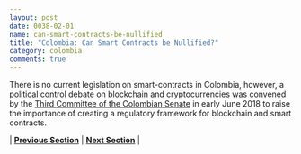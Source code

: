```yaml
---
layout: post
date: 0038-02-01
name: can-smart-contracts-be-nullified
title: "Colombia: Can Smart Contracts be Nullified?"
category: colombia
comments: true
---
```


There is no current legislation on smart-contracts in Colombia, however, a political control debate on blockchain and cryptocurrencies was convened by the [Third Committee of the Colombian Senate](https://www.criptonoticias.com/adopcion/senado-colombia-debate-modernizacion-economica-administrativa-mediante-blockchain/) in early June 2018 to raise the importance of creating a regulatory framework for blockchain and smart contracts.

| **[Previous Section](https://neo-project.github.io/global-blockchain-compliance-hub//colombia/colombia-dispute-resolution.html)** | **[Next Section]( https://neo-project.github.io/global-blockchain-compliance-hub//colombia/colombia-suggested-readings.html)** |
